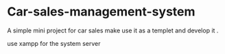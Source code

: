 # Car-sales-management-system
A simple mini project for car sales
make use it as a templet and develop it .


use xampp for the system server
